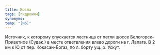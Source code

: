 ```yaml
---
title: Котла
tags: [гидроним]
synonyms:
temp: "[И6]"
---
```


Источник, к которому спускается лестница от петли шоссе Белогорск–Приветное
(Судак.) в месте ответвления влево дороги на г. Лапата. В 2 км к Ю от пер.
Кокасан-Богаз, по л. борту ущ. р. Ускут.
